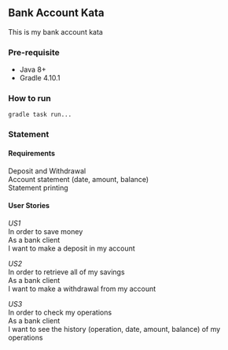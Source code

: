 ## Bank Account Kata

This is my bank account kata

### Pre-requisite

* Java 8+
* Gradle 4.10.1

### How to run

```shell
gradle task run...
```

### Statement

#### Requirements

Deposit and Withdrawal\
Account statement (date, amount, balance)\
Statement printing

#### User Stories
*US1*\
In order to save money\
As a bank client\
I want to make a deposit in my account

*US2*\
In order to retrieve all of my savings\
As a bank client\
I want to make a withdrawal from my account

*US3*\
In order to check my operations\
As a bank client\
I want to see the history (operation, date, amount, balance) of my operations

